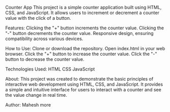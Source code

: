 Counter App
This project is a simple counter application built using HTML, CSS, and JavaScript. It allows users to increment or decrement a counter value with the click of a button.

Features:
Clicking the "+" button increments the counter value.
Clicking the "-" button decrements the counter value.
Responsive design, ensuring compatibility across various devices.

How to Use:
Clone or download the repository.
Open index.html in your web browser.
Click the "+" button to increase the counter value.
Click the "-" button to decrease the counter value.

Technologies Used:
HTML
CSS
JavaScript

About:
This project was created to demonstrate the basic principles of interactive web development using HTML, CSS, and JavaScript. It provides a simple and intuitive interface for users to interact with a counter and see the value change in real time.

Author:
Mahesh more
